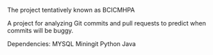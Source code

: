 The project tentatively known as BCICMHPA

A project for analyzing Git commits and pull requests to predict when commits will be buggy.

Dependencies:
	MYSQL
	Miningit
	Python
	Java


